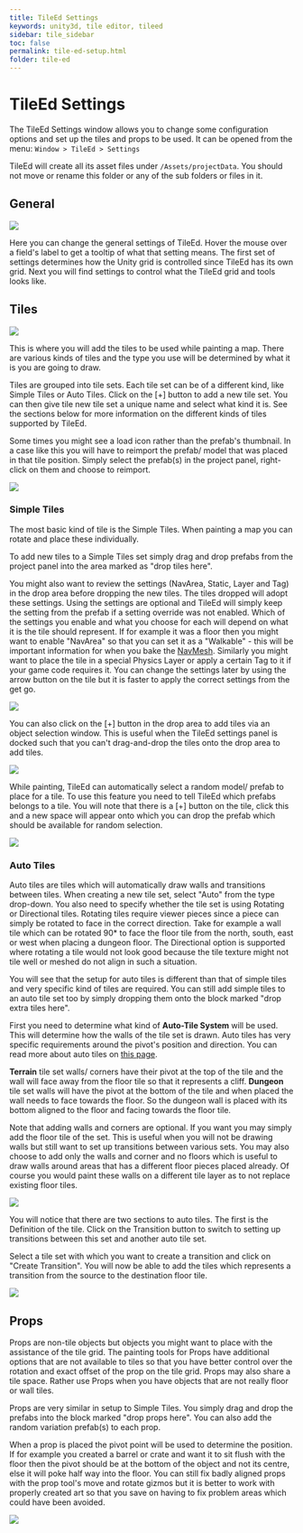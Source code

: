 ```yaml
---
title: TileEd Settings
keywords: unity3d, tile editor, tileed
sidebar: tile_sidebar
toc: false
permalink: tile-ed-setup.html
folder: tile-ed
---
```


TileEd Settings
===============

The TileEd Settings window allows you to change some configuration options and set up the tiles and props to be used. It can be opened from the menu: `Window > TileEd > Settings`

TileEd will create all its asset files under `/Assets/projectData`. You should not move or rename this folder or any of the sub folders or files in it.

General
-------

![](/img/tile-ed/00.png)

Here you can change the general settings of TileEd. Hover the mouse over a field's label to get a tooltip of what that setting means. The first set of settings determines how the Unity grid is controlled since TileEd has its own grid. Next you will find settings to control what the TileEd grid and tools looks like.

Tiles
-----

![](/img/tile-ed/01.png)

This is where you will add the tiles to be used while painting a map. There are various kinds of tiles and the type you use will be determined by what it is you are going to draw.

Tiles are grouped into tile sets. Each tile set can be of a different kind, like Simple Tiles or Auto Tiles. Click on the [+] button to add a new tile set. You can then give tile new tile set a unique name and select what kind it is. See the sections below for more information on the different kinds of tiles supported by TileEd.

Some times you might see a load icon rather than the prefab's thumbnail. In a case like this you will have to reimport the prefab/ model that was placed in that tile position. Simply select the prefab(s) in the project panel, right-click on them and choose to reimport.

![](/img/tile-ed/26.png)

### Simple Tiles

The most basic kind of tile is the Simple Tiles. When painting a map you can rotate and place these individually.

To add new tiles to a Simple Tiles set simply drag and drop prefabs from the project panel into the area marked as "drop tiles here".

You might also want to review the settings (NavArea, Static, Layer and Tag) in the drop area before dropping the new tiles. The tiles dropped will adopt these settings. Using the settings are optional and TileEd will simply keep the setting from the prefab if a setting override was not enabled. Which of the settings you enable and what you choose for each will depend on what it is the tile should represent. If for example it was a floor then you might want to enable "NavArea" so that you can set it as a "Walkable" - this will be important information for when you bake the [NavMesh](http://docs.unity3d.com/Manual/Navigation.html). Similarly you might want to place the tile in a special Physics Layer or apply a certain Tag to it if your game code requires it. You can change the settings later by using the arrow button on the tile but it is faster to apply the correct settings from the get go.

![](/img/tile-ed/02.png)

You can also click on the [+] button in the drop area to add tiles via an object selection window. This is useful when the TileEd settings panel is docked such that you can't drag-and-drop the tiles onto the drop area to add tiles.

![](/img/tile-ed/27.png)

While painting, TileEd can automatically select a random model/ prefab to place for a tile. To use this feature you need to tell TileEd which prefabs belongs to a tile. You will note that there is a [+] button on the tile, click this and a new space will appear onto which you can drop the prefab which should be available for random selection.

![](/img/tile-ed/03.png)

### Auto Tiles

Auto tiles are tiles which will automatically draw walls and transitions between tiles. When creating a new tile set, select "Auto" from the type drop-down. You also need to specify whether the tile set is using Rotating or Directional tiles. Rotating tiles require viewer pieces since a piece can simply be rotated to face in the correct direction. Take for example a wall tile which can be rotated 90* to face the floor tile from the north, south, east or west when placing a dungeon floor. The Directional option is supported where rotating a tile would not look good because the tile texture might not tile well or meshed do not align in such a situation.

You will see that the setup for auto tiles is different than that of simple tiles and very specific kind of tiles are required. You can still add simple tiles to an auto tile set too by simply dropping them onto the block marked "drop extra tiles here".

First you need to determine what kind of **Auto-Tile System** will be used. This will determine how the walls of the tile set is drawn. Auto tiles has very specific requirements around the pivot's position and direction. You can read more about auto tiles on [this page](tile-ed-auto-tiles.html). 

**Terrain** tile set walls/ corners have their pivot at the top of the tile and the wall will face away from the floor tile so that it represents a cliff. **Dungeon** tile set walls will have the pivot at the bottom of the tile and when placed the wall needs to face towards the floor. So the dungeon wall is placed with its bottom aligned to the floor and facing towards the floor tile.

Note that adding walls and corners are optional. If you want you may simply add the floor tile of the set. This is useful when you will not be drawing walls but still want to set up transitions between various sets. You may also choose to add only the walls and corner and no floors which is useful to draw walls around areas that has a different floor pieces placed already. Of course you would paint these walls on a different tile layer as to not replace existing floor tiles.

![](/img/tile-ed/04.png)

You will notice that there are two sections to auto tiles. The first is the Definition of the tile. Click on the Transition button to switch to setting up transitions between this set and another auto tile set.

Select a tile set with which you want to create a transition and click on "Create Transition". You will now be able to add the tiles which represents a transition from the source to the destination floor tile.

![](/img/tile-ed/05.png)

Props
-----

Props are non-tile objects but objects you might want to place with the assistance of the tile grid. The painting tools for Props have additional options that are not available to tiles so that you have better control over the rotation and exact offset of the prop on the tile grid. Props may also share a tile space. Rather use Props when you have objects that are not really floor or wall tiles.

Props are very similar in setup to Simple Tiles. You simply drag and drop the prefabs into the block marked "drop props here". You can also add the random variation prefab(s) to each prop.

When a prop is placed the pivot point will be used to determine the position. If for example you created a barrel or crate and want it to sit flush with the floor then the pivot should be at the bottom of the object and not its centre, else it will poke half way into the floor. You can still fix badly aligned props with the prop tool's move and rotate gizmos but it is better to work with properly created art so that you save on having to fix problem areas which could have been avoided.

![](/img/tile-ed/06.png)


